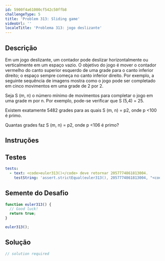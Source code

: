 ```yaml
---
id: 5900f4a61000cf542c50ffb8
challengeType: 5
title: 'Problem 313: Sliding game'
videoUrl: ''
localeTitle: 'Problema 313: jogo deslizante'
---
```


## Descrição
<section id="description"> Em um jogo deslizante, um contador pode deslizar horizontalmente ou verticalmente em um espaço vazio. O objetivo do jogo é mover o contador vermelho do canto superior esquerdo de uma grade para o canto inferior direito; o espaço sempre começa no canto inferior direito. Por exemplo, a seguinte sequência de imagens mostra como o jogo pode ser completado em cinco movimentos em uma grade de 2 por 2. <p> Seja S (m, n) o número mínimo de movimentos para completar o jogo em uma grade m por n. Por exemplo, pode-se verificar que S (5,4) = 25. </p><p> Existem exatamente 5482 grades para as quais S (m, n) = p2, onde p &lt;100 é primo. </p><p> Quantas grades faz S (m, n) = p2, onde p &lt;106 é primo? </p></section>

## Instruções
<section id="instructions">
</section>

## Testes
<section id='tests'>

```yml
tests:
  - text: <code>euler313()</code> deve retornar 2057774861813004.
    testString: 'assert.strictEqual(euler313(), 2057774861813004, "<code>euler313()</code> should return 2057774861813004.");'

```

</section>

## Semente do Desafio
<section id='challengeSeed'>

<div id='js-seed'>

```js
function euler313() {
  // Good luck!
  return true;
}

euler313();

```

</div>



</section>

## Solução
<section id='solution'>

```js
// solution required
```
</section>
